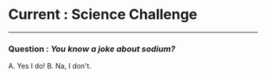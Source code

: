 # Current : Science Challenge
---

### Question : _You know a joke about sodium?_

A. Yes I do!
B. Na, I don't.